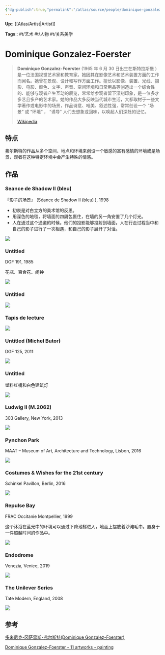 ```yaml
---
{"dg-publish":true,"permalink":"/atlas/source/people/dominique-gonzalez-foerster/"}
---
```



**Up**:: [[Atlas/Artist\|Artist]]

**Tags**:: #t/艺术 #t/人物 #t/关系美学 

# Dominique Gonzalez-Foerster

> **Dominique Gonzalez-Foerster** (1965 年 6 月 30 日出生在斯特拉斯堡 ) 是一位法国视觉艺术家和教育家。她因其在影像艺术和艺术装置方面的工作而闻名。她曾在景观、设计和写作方面工作。擅长以影像、装置、光线、摄影、电影、颜色、文字、声音、空间环境和日常用品等创造出一个综合性的、能够与观者产生互动的展览，常常给参观者留下深刻印象，是一位多才多艺且多产的艺术家。她的作品大多反映当代城市生活，大都取材于一些文学著作或电影中的场景，作品诗意、唯美、叙述性强，常常创设一个 “场景” 或 “环境” ， “诱导” 人们去想象或回味，以唤起人们深处的记忆。
>
> [Wikipedia](https://en.wikipedia.org/wiki/Dominique%20Gonzalez-Foerster)

## 特点

弗尔斯特的作品从多个空间、地点和环境来创设一个敏感的富有感情的环境或是场景，观者在这种特定环境中会产生特殊的情感。

## 作品

### Seance de Shadow II (bleu) 

『影子的场景』 (Séance de Shadow II (bleu) ), 1998

- 初衷是对白立方的美术馆的反思。
- 用深色的地毯，将墙面的四周包裹住，在墙的另一角安置了几个灯光。
- 人在通过这个通道的时候，他们的投影能够投射到墙面，人在行走过程当中和自己的影子进行了一次相遇，和自己的影子展开了对话。

![](https://img.ractive.site/ominivore/i/2024-07/b40afedab5b8ce413a3fa7e0d917f820.png)

### Untitled

DGF 191, 1985

花瓶、百合花、闹钟

![](https://img.ractive.site/ominivore/i/2024-07/f73f62285206def3b65ad450893013b1.png)

### Untitled

![](https://img.ractive.site/ominivore/i/2024-07/1db2bbb1635c0512c7ae3838be770810.png)

### Tapis de lecture

![](https://img.ractive.site/ominivore/i/2024-07/0ecbee01ff8ac840c5b71eaa76ce5033.png)

### Untitled (Michel Butor)

DGF 125, 2011

![](https://img.ractive.site/ominivore/i/2024-07/af8583b38afe682d7817490278dbcaee.png)

### Untitled

塑料红桶和白色建筑灯

![](https://img.ractive.site/ominivore/i/2024-07/c983e79d4b14e4507feed527383e0067.png)

### Ludwig II (M.2062)

303 Gallery, New York, 2013

![](https://img.ractive.site/ominivore/i/2024-07/84406cb62b1ea6a6f38b139984199a9d.png)

### Pynchon Park

MAAT – Museum of Art, Architecture and Technology, Lisbon, 2016

![](https://img.ractive.site/ominivore/i/2024-07/0cc4fd0f23a9eed14a8c377be3f0ea50.png)

### Costumes & Wishes for the 21st century

Schinkel Pavillon, Berlin, 2016

![](https://img.ractive.site/ominivore/i/2024-07/76f15ace5e63412cf48287dc143cd6b5.png)

### Repulse Bay

FRAC Occitanie Montpellier, 1999

这个沐浴在蓝光中的环境可以通过下降池梯进入，地面上摆放着沙滩毛巾。置身于一件超越时间的作品中。

![](https://img.ractive.site/ominivore/i/2024-07/f4b3c119c60daf604574127bf3296849.png)

### Endodrome

Venezia, Venice, 2019

![](https://img.ractive.site/ominivore/i/2024-07/f292aa0af9d45ae99f3ef6eb8573bd96.png)

### The Unilever Series

Tate Modern, England, 2008

![](https://img.ractive.site/ominivore/i/2024-07/5aec275272a0235cd6e6e02ee03d71c1.png)

## 参考

[多米尼克-冈萨雷斯-弗尔斯特(Dominique Gonzalez-Foerster)](http://www.artspy.cn/html/news/2/2404.html)

[Dominique Gonzalez-Foerster - 11 artworks - painting](https://www.wikiart.org/en/dominique-gonzalez-foerster)
